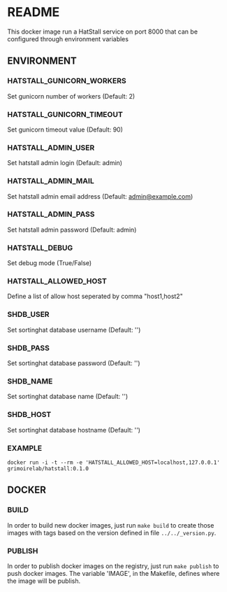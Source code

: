 # README
This docker image run a HatStall service on port 8000 that can be configured through environment variables

## ENVIRONMENT
### HATSTALL_GUNICORN_WORKERS
Set gunicorn number of workers (Default: 2)

### HATSTALL_GUNICORN_TIMEOUT
Set gunicorn timeout value (Default: 90)

### HATSTALL_ADMIN_USER
Set hatstall admin login (Default: admin)

### HATSTALL_ADMIN_MAIL
Set hatstall admin email address (Default: admin@example.com)

### HATSTALL_ADMIN_PASS
Set hatstall admin password (Default: admin)

### HATSTALL_DEBUG
Set debug mode (True/False)

### HATSTALL_ALLOWED_HOST
Define a list of allow host seperated by comma "host1,host2"

### SHDB_USER
Set sortinghat database username (Default: '')

### SHDB_PASS
Set sortinghat database password (Default: '')

### SHDB_NAME
Set sortinghat database name (Default: '')

### SHDB_HOST
Set sortinghat database hostname (Default: '')

### EXAMPLE
```
docker run -i -t --rm -e 'HATSTALL_ALLOWED_HOST=localhost,127.0.0.1' grimoirelab/hatstall:0.1.0
```

## DOCKER
### BUILD
In order to build new docker images, just run `make build` to create those images
with tags based on the version defined in file `../../_version.py`.

### PUBLISH
In order to publish docker images on the registry, just run `make publish` to push
docker images.
The variable 'IMAGE', in the Makefile, defines where the image will be publish.
